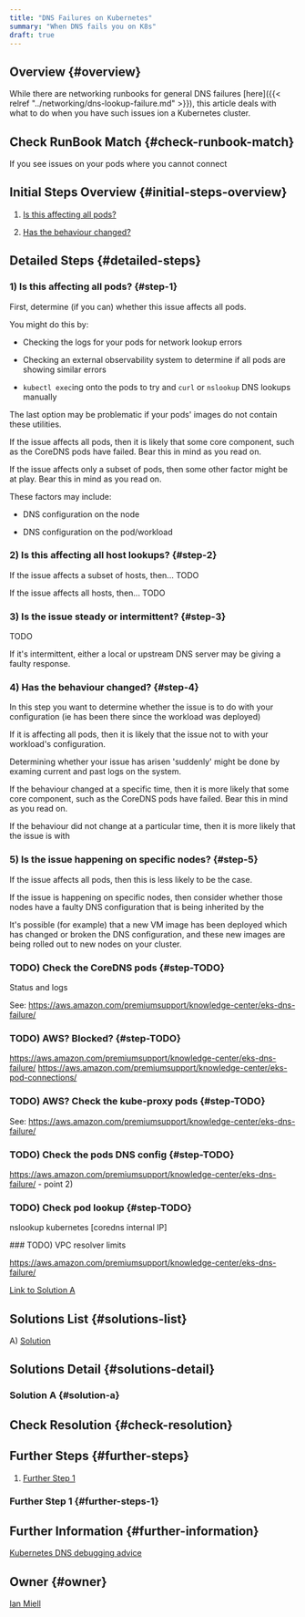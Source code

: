 ```yaml
---
title: "DNS Failures on Kubernetes"
summary: "When DNS fails you on K8s"
draft: true
---
```


## Overview {#overview}

While there are networking runbooks for general DNS failures [here]({{< relref "../networking/dns-lookup-failure.md" >}}), this article deals with what to do when you have such issues ion a Kubernetes cluster.

## Check RunBook Match {#check-runbook-match}

If you see issues on your pods where you cannot connect

## Initial Steps Overview {#initial-steps-overview}

1) [Is this affecting all pods?](#step-1)

2) [Has the behaviour changed?](#step-2)

## Detailed Steps {#detailed-steps}

### 1) Is this affecting all pods? {#step-1}

First, determine (if you can) whether this issue affects all pods.

You might do this by:

- Checking the logs for your pods for network lookup errors

- Checking an external observability system to determine if all pods are showing similar errors

- `kubectl exec`ing onto the pods to try and `curl` or `nslookup` DNS lookups manually

The last option may be problematic if your pods' images do not contain these utilities.

If the issue affects all pods, then it is likely that some core component, such as the CoreDNS pods have failed. Bear this in mind as you read on.

If the issue affects only a subset of pods, then some other factor might be at play. Bear this in mind as you read on.

These factors may include:

- DNS configuration on the node

- DNS configuration on the pod/workload

### 2) Is this affecting all host lookups? {#step-2}

If the issue affects a subset of hosts, then... TODO

If the issue affects all hosts, then... TODO

### 3) Is the issue steady or intermittent? {#step-3}

TODO

If it's intermittent, either a local or upstream DNS server may be giving a faulty response.

### 4) Has the behaviour changed? {#step-4}

In this step you want to determine whether the issue is to do with your configuration (ie has been there since the workload was deployed)

If it is affecting all pods, then it is likely that the issue not to with your workload's configuration.

Determining whether your issue has arisen 'suddenly' might be done by examing current and past logs on the system.

If the behaviour changed at a specific time, then it is more likely that some core component, such as the CoreDNS pods have failed. Bear this in mind as you read on.

If the behaviour did not change at a particular time, then it is more likely that the issue is with

### 5) Is the issue happening on specific nodes? {#step-5}

If the issue affects all pods, then this is less likely to be the case.

If the issue is happening on specific nodes, then consider whether those nodes have a faulty DNS configuration that is being inherited by the

It's possible (for example) that a new VM image has been deployed which has changed or broken the DNS configuration, and these new images are being rolled out to new nodes on your cluster.


### TODO) Check the CoreDNS pods {#step-TODO}

Status and logs

See: https://aws.amazon.com/premiumsupport/knowledge-center/eks-dns-failure/

### TODO) AWS? Blocked? {#step-TODO}

https://aws.amazon.com/premiumsupport/knowledge-center/eks-dns-failure/
https://aws.amazon.com/premiumsupport/knowledge-center/eks-pod-connections/

### TODO) AWS? Check the kube-proxy pods {#step-TODO}

See: https://aws.amazon.com/premiumsupport/knowledge-center/eks-dns-failure/

### TODO) Check the pods DNS config {#step-TODO}

https://aws.amazon.com/premiumsupport/knowledge-center/eks-dns-failure/ - point 2)

### TODO) Check pod lookup {#step-TODO}

nslookup kubernetes [coredns internal IP]

### TODO) VPC resolver limits

https://aws.amazon.com/premiumsupport/knowledge-center/eks-dns-failure/


[Link to Solution A](#solution-a)

## Solutions List {#solutions-list}

A) [Solution](#solution-a)

## Solutions Detail {#solutions-detail}

### Solution A {#solution-a}

## Check Resolution {#check-resolution}

## Further Steps {#further-steps}

1) [Further Step 1](#further-steps-1)

### Further Step 1 {#further-steps-1}

## Further Information {#further-information}

[Kubernetes DNS debugging advice](https://kubernetes.io/docs/tasks/administer-cluster/dns-debugging-resolution/)


## Owner {#owner}

[Ian Miell](https://github.com/ianmiell)

[//]: # (REFERENCED DOCS)
[//]: # (https://kubernetes.io/docs/tasks/administer-cluster/dns-debugging-resolution/ DONE)
[//]: # (https://vexxhost.com/blog/its-always-dns/ TODO)
[//]: # (https://cilium.io/blog/2019/12/18/how-to-debug-dns-issues-in-k8s/ TODO)
[//]: # (https://medium.com/@boruah.rajen/dns-resolution-works-in-host-but-not-from-kubernetes-pod-226dcbeccc13 TODO)
[//]: # (https://aws.amazon.com/premiumsupport/knowledge-center/eks-dns-failure/ TODO)
[//]: # (https://discover.curve.app/a/mind-of-a-problem-solver TODO)
[//]: # ()
[//]: # ()
[//]: # ()
